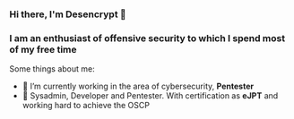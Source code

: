 ### Hi there, I'm Desencrypt 👋
### I am an enthusiast of offensive security to which I spend most of my free time



Some things about me:

- 🔭 I’m currently working in the area of cybersecurity, **Pentester**
- 📓 Sysadmin, Developer and Pentester. With certification as **eJPT** and working hard to achieve the OSCP


